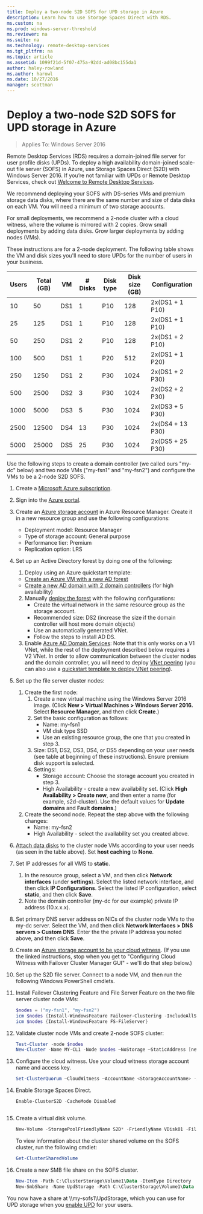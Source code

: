 ```yaml
---
title: Deploy a two-node S2D SOFS for UPD storage in Azure
description: Learn how to use Storage Spaces Direct with RDS.
ms.custom: na
ms.prod: windows-server-threshold
ms.reviewer: na
ms.suite: na
ms.technology: remote-desktop-services
ms.tgt_pltfrm: na
ms.topic: article
ms.assetid: 1099f21d-5f07-475a-92dd-ad08bc155da1
author: haley-rowland
ms.author: harowl
ms.date: 10/27/2016
manager: scottman
---
```

# Deploy a two-node S2D SOFS for UPD storage in Azure

>Applies To: Windows Server 2016

Remote Desktop Services (RDS) requires a domain-joined file server for user profile disks (UPDs). To deploy a high availability domain-joined scale-out file server (SOFS) in Azure, use Storage Spaces Direct (S2D) with Windows Server 2016. If you’re not familiar with UPDs or Remote Desktop Services, check out [Welcome to Remote Desktop Services](welcome-to-rds.md).

We recommend deploying your SOFS with DS-series VMs and premium storage data disks, where there are the same number and size of data disks on each VM. You will need a minimum of two storage accounts. 

For small deployments, we recommend a 2-node cluster with a cloud witness, where the volume is mirrored with 2 copies. Grow small deployments by adding data disks. Grow larger deployments by adding nodes (VMs). 

These instructions are for a 2-node deployment. The following table shows the VM and disk sizes you'll need to store UPDs for the number of users in your business. 

| Users | Total (GB) | VM | # Disks | Disk type | Disk size (GB) | Configuration   |
|-------|------------|----|---------|-----------|----------------|-----------------|
| 10    | 50         | DS1 | 1       | P10       | 128            | 2x(DS1 + 1 P10)  |
| 25    | 125        | DS1 | 1       | P10       | 128            | 2x(DS1 + 1 P10)  |
| 50    | 250        | DS1 | 2       | P10       | 128            | 2x(DS1 + 2 P10)  |
| 100   | 500        | DS1 | 1       | P20       | 512            | 2x(DS1 + 1 P20)  |
| 250   | 1250       | DS1 | 2       | P30       | 1024           | 2x(DS1 + 2 P30)  |
| 500   | 2500       | DS2 | 3       | P30       | 1024           | 2x(DS2 + 2 P30)  |
| 1000  | 5000       | DS3 | 5       | P30       | 1024           | 2x(DS3 + 5 P30)  |
| 2500  | 12500      | DS4 | 13      | P30       | 1024           | 2x(DS4 + 13 P30) |
| 5000  | 25000      | DS5 | 25      | P30       | 1024           | 2x(DS5 + 25 P30) | 

Use the following steps to create a domain controller (we called ours "my-dc" below) and two node VMs ("my-fsn1" and "my-fsn2") and configure the VMs to be a 2-node S2D SOFS.

1. Create a [Microsoft Azure subscription](https://azure.microsoft.com).
2. Sign into the [Azure portal](https://ms.portal.azure.com).
3. Create an [Azure storage account](https://azure.microsoft.com/documentation/articles/storage-create-storage-account/#create-a-storage-account) in Azure Resource Manager. Create it in a new resource group and use the  following configurations:
   - Deployment model: Resource Manager
   - Type of storage account: General purpose
   - Performance tier: Premium
   - Replication option: LRS
4. Set up an Active Directory forest by doing one of the following: 
   1.  Deploy using an Azure quickstart template:
      - [Create an Azure VM with a new AD forest](https://azure.microsoft.com/documentation/templates/active-directory-new-domain/)
      - [Create a new AD domain with 2 domain controllers](https://azure.microsoft.com/documentation/templates/active-directory-new-domain-ha-2-dc/) (for high availability)
   2. Manually [deploy the forest](https://azure.microsoft.com/documentation/articles/active-directory-new-forest-virtual-machine/) with the following configurations:
      - Create the virtual network in the same resource group as the storage account.
      - Recommended size: DS2 (increase the size if the domain controller will host more domain objects)
      - Use an automatically generated VNet.
      - Follow the steps to install AD DS.
   3. Enable [Azure AD Domain Services](https://azure.microsoft.com/en-us/documentation/articles/active-directory-ds-getting-started/):
      Note that this only works on a V1 VNet, while the rest of the deployment described below requires a V2 VNet. In order to allow communication between the cluster nodes and the domain controller, you will need to deploy [VNet peering](https://azure.microsoft.com/documentation/articles/virtual-network-peering-overview/) (you can also use a [quickstart template to deploy VNet peering](https://azure.microsoft.com/documentation/templates/201-vnet-to-vnet-peering/)).
5. Set up the file server cluster nodes:
   1. Create the first node: 
      1. Create a new virtual machine using the Windows Server 2016 image. (Click **New > Virtual Machines > Windows Server 2016.** Select **Resource Manager**, and then click **Create**.)
      2. Set the basic configuration as follows:
         - Name: my-fsn1
         - VM disk type SSD
         - Use an existing resource group, the one that you created in step 3. 
      3. Size: DS1, DS2, DS3, DS4, or DS5 depending on your user needs (see table at beginning of these instructions). Ensure premium disk support is selected.
      4. Settings: 
         - Storage account: Choose the storage account you created in step 3.
         - High Availability - create a new availability set. (Click **High Availability > Create new**, and then enter a name (for example, s2d-cluster). Use the default values for **Update domains** and **Fault domains**.)
   2. Create the second node. Repeat the step above with the following changes:
      - Name: my-fsn2
      - High Availability - select the availability set you created above.  
6. [Attach data disks](https://azure.microsoft.com/documentation/articles/virtual-machines-windows-attach-disk-portal/) to the cluster node VMs according to your user needs (as seen in the table above). Set **host caching** to **None**.
7. Set IP addresses for all VMS to **static**. 
   1. In the resource group, select a VM, and then click **Network interfaces** (under **settings**). Select the listed network interface, and then click **IP Configurations**. Select the listed IP configuration, select **static**, and then click **Save**.
   2. Note the domain controller (my-dc for our example) private IP address (10.x.x.x).
8. Set primary DNS server address on NICs of the cluster node VMs to the my-dc server. Select the VM, and then click **Network Interfaces > DNS servers > Custom DNS**. Enter the the private IP address you noted above, and then click **Save**.
9. Create an [Azure storage account to be your cloud witness](https://blogs.msdn.microsoft.com/clustering/2014/11/13/introducing-cloud-witness/). (If you use the linked instructions, stop when you get to "Configuring Cloud Witness with Failover Cluster Manager GUI" - we'll do that step below.)
10. Set up the S2D file server. Connect to a node VM, and then run the following Windows PowerShell cmdlets.
   1. Install Failover Clustering Feature and File Server Feature on the two file server cluster node VMs:

      ```powershell
      $nodes = ("my-fsn1", "my-fsn2")
      icm $nodes {Install-WindowsFeature Failover-Clustering -IncludeAllSubFeature -IncludeManagementTools} 
      icm $nodes {Install-WindowsFeature FS-FileServer} 
      ```
   2. Validate cluster node VMs and create 2-node SOFS cluster:

      ```powershell
      Test-Cluster -node $nodes
      New-Cluster -Name MY-CL1 -Node $nodes –NoStorage –StaticAddress [new address within your addr space]
      ``` 
   3. Configure the cloud witness. Use your cloud witness storage account name and access key.

      ```powershell
      Set-ClusterQuorum –CloudWitness –AccountName <StorageAccountName> -AccessKey <StorageAccountAccessKey> 
      ```
   4. Enable Storage Spaces Direct.

      ```powershell
      Enable-ClusterS2D -CacheMode Disabled 
      ```
      ```
   5. Create a virtual disk volume.

      ```powershell
      New-Volume -StoragePoolFriendlyName S2D* -FriendlyName VDisk01 -FileSystem CSVFS_REFS -Size 120GB 
      ```
      To view information about the cluster shared volume on the SOFS cluster, run the following cmdlet:

      ```powershell
      Get-ClusterSharedVolume
      ```
   6. Create a new SMB file share on the SOFS cluster.

      ```powershell
      New-Item -Path C:\ClusterStorage\Volume1\Data -ItemType Directory
      New-SmbShare -Name UpdStorage -Path C:\ClusterStorage\Volume1\Data
      ```

You now have a share at &#92;\my-sofs1\UpdStorage, which you can use for UPD storage when you [enable UPD](http://social.technet.microsoft.com/wiki/contents/articles/15304.installing-and-configuring-user-profile-disks-upd-in-windows-server-2012.aspx) for your users. 